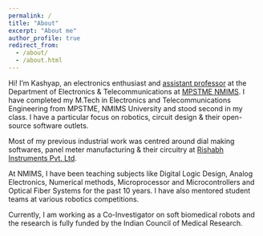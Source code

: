 ```yaml
---
permalink: /
title: "About"
excerpt: "About me"
author_profile: true
redirect_from: 
  - /about/
  - /about.html
---
```


Hi! I’m Kashyap, an electronics enthusiast and [assistant professor](https://engineering.nmims.edu/faculty-and-research/faculty-profile/kashyap-joshi/) at the Department of Electronics & Telecommunications at [MPSTME NMIMS](https://engineering.nmims.edu/). I have completed my M.Tech in Electronics and Telecommunications Engineering from MPSTME, NMIMS University and stood second in my class. I have a particular focus on robotics, circuit design & their open-source software outlets.

Most of my previous industrial work was centred around dial making softwares, panel meter manufacturing & their circuitry at [Rishabh Instruments Pvt. Ltd](https://rishabh.co.in/).

At NMIMS, I have been teaching subjects like Digital Logic Design, Analog Electronics, Numerical methods, Microprocessor and Microcontrollers and Optical Fiber Systems for the past 10 years. I have also mentored student teams at various robotics competitions.

Currently, I am working as a Co-Investigator on soft biomedical robots and the research is fully funded by the Indian Council of Medical Research. 
